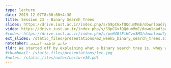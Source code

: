 ```yaml
---
type: lecture
date: 2019-12-07T8:00:00+4:30
title: Session 23 - Binary Search Trees
slides: https://drive.iust.ac.ir/index.php/s/S9pCGxfQQdumMmE/download?path=%2FSlides&files=S23.pdf
video: https://drive.iust.ac.ir/index.php/s/S9pCGxfQQdumMmE/download?path=%2FVideos&files=S23.mp4
#codes: https://drive.iust.ac.ir/index.php/s/pvH40tElHCvu3MG/download?path=%2FCode&files=S23.zip
ext_slides: /static_files/presentations/m2_week5_binary_search_trees.zip
notetaker: خانم فاطمه امیدی
tldr: We started off by explaining what a binary search tree is, whey we need it and how to perform basic operations. Next, we analyzed computational complexity of basic operations. We concluded with the need to maintain a balanced tree. We introduced the rotate-left and rotate-right operations. Next session we will will introduce the AVL tree.
#thumbnail: /static_files/presentations/lec.jpg
#notes: /static_files/notes/Lecture16.pdf
---
```

